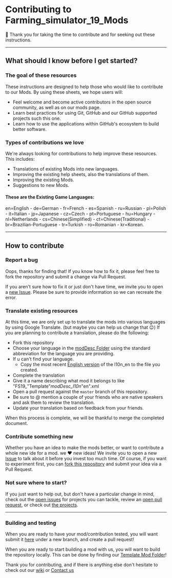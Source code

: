 # Contributing to Farming_simulator_19_Mods

:tada: Thank you for taking the time to contribute and for seeking out these instructions.

<hr>

## What should I know before I get started?

### The goal of these resources

These instructions are designed to help those who would like to contribute to our Mods. By using these sheets, we hope users will:

- Feel welcome and become active contributors in the open source community, as well as on our mods page.
- Learn best practices for using Git, GitHub and our GitHub supported projects such this one.
- Learn how to use the applications within GitHub's ecosystem to build better software.

### Types of contributions we love

We're always looking for contributions to help improve these resources. This includes:

- Translations of existing Mods into new languages.
- Improving the existing help sheets, also the translations of them.
- Improving the existing Mods.
- Suggestions to new Mods.

#### These are the Existing Game Languages:
en=English - de=German - fr=French - es=Spanish - ru=Russian - pl=Polish - it=Italian - jp=Japanese - cz=Czech - pt=Portuguese - hu=Hungary - nl=Netherlands - cs=Chinese(Simplified) - ct=Chinese(Traditional) - br=Brazilian-Portuguese - tr=Turkish - ro=Romanian - kr=Korean.
<hr>

## How to contribute

### Report a bug

Oops, thanks for finding that! If you know how to fix it, please feel free to fork the repository and submit a change via Pull Request.

If you aren't sure how to fix it or just don't have time, we invite you to open a [new Issue](https://github.com/edge-gaming/Farming_Simulator_19_Mods/issues/new/choose). Please be sure to provide information so we can recreate the error.

### Translate existing resources

At this time, we are only set up to translate the mods into various languages by using Google Translate. (but maybe you can help us change that :wink:) If you are planning to contribute a translation, please do the following:

- Fork this repository
- Choose your language in the [modDesc Folder](https://github.com/edge-gaming/Farming_Simulator_19_Mods/tree/master/modDesc) using the standard abbreviation for the language you are providing.
- If u can't find your language.
  - Copy the most recent [English version](https://github.com/edge-gaming/Farming_Simulator_19_Mods/blob/master/modDesc/modDesc_l10n_en.xml) of the l10n_en to the file you created.
- Complete the translation
- Give it a name describing what mod it belongs to like "FS19_"Template"_modDesc_l10n_"en".xml
- Open a pull request against the `master` branch of this repository.
- Be sure to @ mention a couple of your friends who are native speakers and ask them to review the translation.
- Update your translation based on feedback from your friends.

When this process is complete, we will be thankful to merge the completed document.

### Contribute something new

Whether you have an idea to make the mods better, or want to contribute a whole new ide for a mod. we :heart: new ideas! We invite you to open a new [Issue](https://github.com/edge-gaming/Farming_Simulator_19_Mods/issues/new/choose) to talk about it before you invest too much time. Of course, if you want to experiment first, you can [fork this repository](https://help.github.com/articles/working-with-forks/) and submit your idea via a Pull Request.

### Not sure where to start?

If you just want to help out, but don't have a particular change in mind, check out the [open issues](https://github.com/edge-gaming/Farming_Simulator_19_Mods/issues) for projects you can tackle, review an [open pull request](https://github.com/edge-gaming/Farming_Simulator_19_Mods/pulls), or check out [the projects](https://github.com/edge-gaming/Farming_Simulator_19_Mods/projects).

<hr>

### Building and testing

When you are ready to have your mod/contribution tested, you will want submit it [here](https://github.com/edge-gaming/Farming_Simulator_19_Mods/upload/) under a new branch, and create a pull request!

When you are ready to start building a mod with us, you will want to build the repository locally.
This can be done by finding our [Template Mod Folder](https://github.com/FS-Mods-By-EDGE/FS19_Template_modFolder/releases)!

Thank you for contributing, and if there is anything else don't hesitate to check out our [wiki](https://github.com/edge-gaming/Farming_Simulator_19_Mods/wiki) or [Contact us](post@edgegaming.no)
